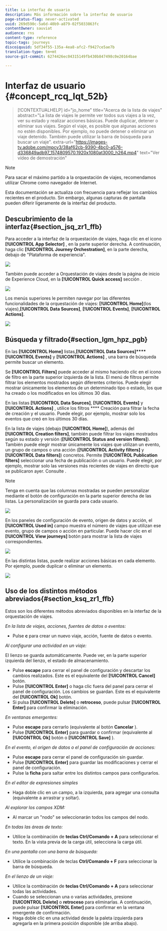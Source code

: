 ```yaml
---
title: La interfaz de usuario
description: Más información sobre la interfaz de usuario
page-status-flag: never-activated
uuid: 269d590c-5a6d-40b9-a879-02f5033863fc
contentOwner: sauviat
audience: rns
content-type: reference
topic-tags: journeys
discoiquuid: 5df34f55-135a-4ea8-afc2-f9427ce5ae7b
translation-type: tm+mt
source-git-commit: 6274426ec04315149fb430b847498c0e20164bae

---
```



# Interfaz de usuario {#concept_rcq_lqt_52b}


>[!CONTEXTUALHELP]
>id=&quot;jo_home&quot;
>title=&quot;Acerca de la lista de viajes&quot;
>abstract=&quot;La lista de viajes le permite ver todos sus viajes a la vez, ver su estado y realizar acciones básicas. Puede duplicar, detener o eliminar sus viajes. Según el viaje, es posible que algunas acciones no estén disponibles. Por ejemplo, no puede detener o eliminar un viaje detenido. También puede utilizar la barra de búsqueda para buscar un viaje&quot;.
>extra-url=&quot;https://images-tv.adobe.com/mpcv3/38af62cb-9390-4bc0-a576-d336849adb97_1574809570.1920x1080at3000_h264.mp4&quot; text=&quot;Ver vídeo de demostración&quot;


>[!NOTE]
>
>Para sacar el máximo partido a la orquestación de viajes, recomendamos utilizar Chrome como navegador de Internet.
>
>Esta documentación se actualiza con frecuencia para reflejar los cambios recientes en el producto. Sin embargo, algunas capturas de pantalla pueden diferir ligeramente de la interfaz del producto.

## Descubrimiento de la interfaz{#section_jsq_zr1_ffb}

Para acceder a la interfaz de la orquestación de viajes, haga clic en el icono **[!UICONTROL App Selector]** , en la parte superior derecha. A continuación, haga clic **[!UICONTROL Journey Orchestration]**, en la parte derecha, debajo de &quot;Plataforma de experiencia&quot;.

![](../assets/journey1.png)

También puede acceder a Orquestación de viajes desde la página de inicio de Experience Cloud, en la **[!UICONTROL Quick access]** sección .

![](../assets/journey1bis.png)

Los menús superiores le permiten navegar por las diferentes funcionalidades de la orquestación de viajes: **[!UICONTROL Home]**(los viajes),**[!UICONTROL Data Sources]**, **[!UICONTROL Events]**, **[!UICONTROL Actions]**.

![](../assets/journey2.png)

## Búsqueda y filtrado{#section_lgm_hpz_pgb}

En las **[!UICONTROL Home]** listas,**[!UICONTROL Data Sources]****[!UICONTROL Events]** y **[!UICONTROL Actions]** , una barra de búsqueda permite buscar un elemento.

Se **[!UICONTROL Filters]** puede acceder al mismo haciendo clic en el icono de filtro en la parte superior izquierda de la lista. El menú de filtros permite filtrar los elementos mostrados según diferentes criterios. Puede elegir mostrar únicamente los elementos de un determinado tipo o estado, los que ha creado o los modificados en los últimos 30 días.

En las listas **[!UICONTROL Data Sources]**, **[!UICONTROL Events]** y **[!UICONTROL Actions]** , utilice los filtros **** Creación para filtrar la fecha de creación y el usuario. Puede elegir, por ejemplo, mostrar solo los eventos que creó en los últimos 30 días.

En la lista de viajes (debajo **[!UICONTROL Home]**), además del **[!UICONTROL Creation filters]**, también puede filtrar los viajes mostrados según su estado y versión (**[!UICONTROL Status and version filters]**). También puede elegir mostrar únicamente los viajes que utilizan un evento, un grupo de campos o una acción (**[!UICONTROL Activity filters]** y **[!UICONTROL Data filters]**) concretos. Permite **[!UICONTROL Publication filters]** seleccionar una fecha de publicación o un usuario. Puede elegir, por ejemplo, mostrar solo las versiones más recientes de viajes en directo que se publicaron ayer. Consulte [](../building-journeys/using-the-journey-designer.md).

>[!NOTE]
>
>Tenga en cuenta que las columnas mostradas se pueden personalizar mediante el botón de configuración en la parte superior derecha de las listas. La personalización se guarda para cada usuario.

![](../assets/journey74.png)

En los paneles de configuración de evento, origen de datos y acción, el **[!UICONTROL Used in]** campo muestra el número de viajes que utilizan ese evento, grupo de campos o acción en particular. Puede hacer clic en el **[!UICONTROL View journeys]** botón para mostrar la lista de viajes correspondientes.

![](../assets/journey3bis.png)

En las distintas listas, puede realizar acciones básicas en cada elemento. Por ejemplo, puede duplicar o eliminar un elemento.

![](../assets/journey4.png)

## Uso de los distintos métodos abreviados{#section_ksq_zr1_ffb}

Estos son los diferentes métodos abreviados disponibles en la interfaz de la orquestación de viajes.

_En la lista de viajes, acciones, fuentes de datos o eventos:_

* Pulse **c** para crear un nuevo viaje, acción, fuente de datos o evento.

_Al configurar una actividad en un viaje:_

El lienzo se guarda automáticamente. Puede ver, en la parte superior izquierda del lienzo, el estado de almacenamiento.

* Pulse **escape** para cerrar el panel de configuración y descartar los cambios realizados. Este es el equivalente del **[!UICONTROL Cancel]** botón.
* Pulse **[!UICONTROL Enter]** o haga clic fuera del panel para cerrar el panel de configuración. Los cambios se guardan. Este es el equivalente del **[!UICONTROL Ok]** botón.
* Si pulsa **[!UICONTROL Delete]** o **retroceso**, puede pulsar **[!UICONTROL Enter]** para confirmar la eliminación.

_En ventanas emergentes:_

* Pulse **escape** para cerrarlo (equivalente al botón **Cancelar** ).
* Pulse **[!UICONTROL Enter]** para guardar o confirmar (equivalente al **[!UICONTROL Ok]** botón o **[!UICONTROL Save]** ).

_En el evento, el origen de datos o el panel de configuración de acciones:_

* Pulse **escape** para cerrar el panel de configuración sin guardar.
* Pulse **[!UICONTROL Enter]** para guardar las modificaciones y cerrar el panel de configuración.
* Pulse la **ficha** para saltar entre los distintos campos para configurarlos.

_En el editor de expresiones simples_

* Haga doble clic en un campo, a la izquierda, para agregar una consulta (equivalente a arrastrar y soltar).

_Al explorar los campos XDM:_

* Al marcar un &quot;nodo&quot; se seleccionarán todos los campos del nodo.

_En todas las áreas de texto:_

* Utilice la combinación de **teclas Ctrl/Comando + A** para seleccionar el texto. En la vista previa de la carga útil, selecciona la carga útil.

_En una pantalla con una barra de búsqueda:_

* Utilice la combinación de teclas **Ctrl/Comando + F** para seleccionar la barra de búsqueda.

_En el lienzo de un viaje:_

* Utilice la combinación de **teclas Ctrl/Comando + A** para seleccionar todas las actividades.
* Cuando se seleccionan una o varias actividades, presione **[!UICONTROL Delete]** o **retroceso** para eliminarlas. A continuación, puede pulsar **[!UICONTROL Enter]** para confirmar en la ventana emergente de confirmación.
* Haga doble clic en una actividad desde la paleta izquierda para agregarla en la primera posición disponible (de arriba abajo).
